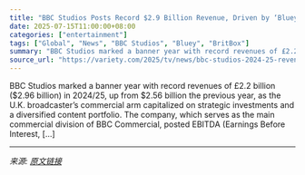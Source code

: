 ```yaml
---
title: "BBC Studios Posts Record $2.9 Billion Revenue, Driven by ‘Bluey’ and BritBox Growth"
date: 2025-07-15T11:00:00+08:00
categories: ["entertainment"]
tags: ["Global", "News", "BBC Studios", "Bluey", "BritBox"]
summary: "BBC Studios marked a banner year with record revenues of £2.2 billion ($2.96 billion) in 2024/25, up from $2.56 billion the previous year, as the U.K. broadcaster&#8217;s commercial arm capitalized on"
source_url: "https://variety.com/2025/tv/news/bbc-studios-2024-25-revenue-bluey-1236460517/"
---
```


BBC Studios marked a banner year with record revenues of £2.2 billion ($2.96 billion) in 2024/25, up from $2.56 billion the previous year, as the U.K. broadcaster&#8217;s commercial arm capitalized on strategic investments and a diversified content portfolio. The company, which serves as the main commercial division of BBC Commercial, posted EBITDA (Earnings Before Interest, [&#8230;]

---

*来源: [原文链接](https://variety.com/2025/tv/news/bbc-studios-2024-25-revenue-bluey-1236460517/)*
